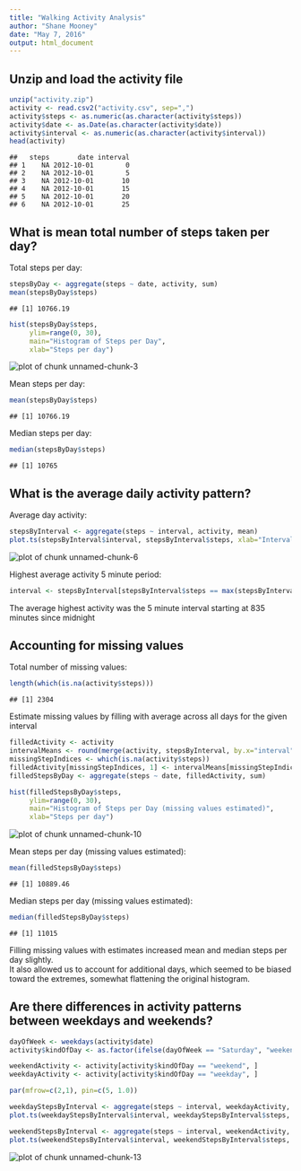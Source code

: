 ```yaml
---
title: "Walking Activity Analysis"
author: "Shane Mooney"
date: "May 7, 2016"
output: html_document
---
```

## Unzip and load the activity file

```r
unzip("activity.zip")
activity <- read.csv2("activity.csv", sep=",")
activity$steps <- as.numeric(as.character(activity$steps))
activity$date <- as.Date(as.character(activity$date))
activity$interval <- as.numeric(as.character(activity$interval))
head(activity)
```

```
##   steps       date interval
## 1    NA 2012-10-01        0
## 2    NA 2012-10-01        5
## 3    NA 2012-10-01       10
## 4    NA 2012-10-01       15
## 5    NA 2012-10-01       20
## 6    NA 2012-10-01       25
```


## What is mean total number of steps taken per day?

Total steps per day:

```r
stepsByDay <- aggregate(steps ~ date, activity, sum)
mean(stepsByDay$steps)
```

```
## [1] 10766.19
```


```r
hist(stepsByDay$steps,
     ylim=range(0, 30),
     main="Histogram of Steps per Day",
     xlab="Steps per day")
```

![plot of chunk unnamed-chunk-3](figure/unnamed-chunk-3-1.png)

Mean steps per day:

```r
mean(stepsByDay$steps)
```

```
## [1] 10766.19
```

Median steps per day:

```r
median(stepsByDay$steps)
```

```
## [1] 10765
```

## What is the average daily activity pattern?

Average day activity:

```r
stepsByInterval <- aggregate(steps ~ interval, activity, mean)
plot.ts(stepsByInterval$interval, stepsByInterval$steps, xlab="Interval", xy.lines=TRUE, type="n", ylab = "Steps")
```

![plot of chunk unnamed-chunk-6](figure/unnamed-chunk-6-1.png)

Highest average activity 5 minute period:

```r
interval <- stepsByInterval[stepsByInterval$steps == max(stepsByInterval$steps), ]$interval
```
The average highest activity was the 5 minute interval starting at 835 minutes since midnight

## Accounting for missing values

Total number of missing values:

```r
length(which(is.na(activity$steps)))
```

```
## [1] 2304
```

Estimate missing values by filling with average across all days for the given interval

```r
filledActivity <- activity
intervalMeans <- round(merge(activity, stepsByInterval, by.x="interval", by.y="interval")$steps.y)
missingStepIndices <- which(is.na(activity$steps))
filledActivity[missingStepIndices, 1] <- intervalMeans[missingStepIndices]
filledStepsByDay <- aggregate(steps ~ date, filledActivity, sum)
```


```r
hist(filledStepsByDay$steps,
     ylim=range(0, 30),
     main="Histogram of Steps per Day (missing values estimated)",
     xlab="Steps per day")
```

![plot of chunk unnamed-chunk-10](figure/unnamed-chunk-10-1.png)

Mean steps per day (missing values estimated):

```r
mean(filledStepsByDay$steps)
```

```
## [1] 10889.46
```

Median steps per day (missing values estimated):

```r
median(filledStepsByDay$steps)
```

```
## [1] 11015
```

Filling missing values with estimates increased mean and median steps per day slightly.  
It also allowed us to account for additional days, which seemed to be biased toward the extremes, somewhat flattening the original histogram.

## Are there differences in activity patterns between weekdays and weekends?


```r
dayOfWeek <- weekdays(activity$date)
activity$kindOfDay <- as.factor(ifelse(dayOfWeek == "Saturday", "weekend", "weekday"))

weekendActivity <- activity[activity$kindOfDay == "weekend", ]
weekdayActivity <- activity[activity$kindOfDay == "weekday", ]

par(mfrow=c(2,1), pin=c(5, 1.0))

weekdayStepsByInterval <- aggregate(steps ~ interval, weekdayActivity, mean)
plot.ts(weekdayStepsByInterval$interval, weekdayStepsByInterval$steps, xy.lines=TRUE, type="n", main="Weekday", ylab = "Steps", xlab="")

weekendStepsByInterval <- aggregate(steps ~ interval, weekendActivity, mean)
plot.ts(weekendStepsByInterval$interval, weekendStepsByInterval$steps, xy.lines=TRUE, type="n", main="Weekend", ylab = "Steps", xlab="")
```

![plot of chunk unnamed-chunk-13](figure/unnamed-chunk-13-1.png)

